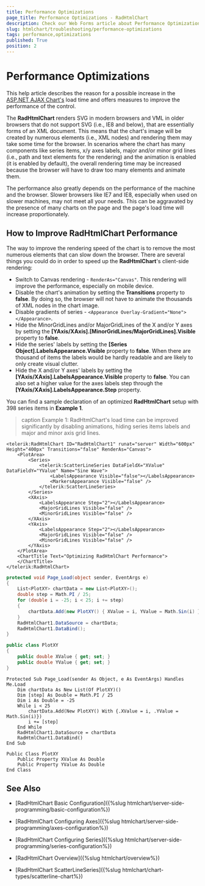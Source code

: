```yaml
---
title: Performance Optimizations
page_title: Performance Optimizations - RadHtmlChart
description: Check our Web Forms article about Performance Optimizations.
slug: htmlchart/troubleshooting/performance-optimizations
tags: performance,optimizations
published: True
position: 2
---
```


# Performance Optimizations

This help article describes the reason for a possible increase in the [ASP.NET AJAX Chart's](https://www.telerik.com/products/aspnet-ajax/html-chart.aspx) load time and offers measures to improve the performance of the control.

The **RadHtmlChart** renders SVG in modern browsers and VML in older browsers that do not support SVG (i.e., IE8 and below), that are essentially forms of an XML document. This means that the chart's image will be created by numerous elements (i.e., XML nodes) and rendering them may take some time for the browser. In scenarios where the chart has many components like series items, x/y axes labels, major and/or minor grid lines (i.e., path and text elements for the rendering) and the animation is enabled (it is enabled by default), the overall rendering time may be increased because the browser will have to draw too many elements and animate them.

The performance also greatly depends on the performance of the machine and the browser. Slower browsers like IE7 and IE8, especially when used on slower machines, may not meet all your needs. This can be aggravated by the presence of many charts on the page and the page's load time will increase proportionately.

## How to Improve RadHtmlChart Performance

The way to improve the rendering speed of the chart is to remove the most numerous elements that can slow down the browser. There are several things you could do in order to speed up the **RadHtmlChart**'s client-side rendering:

* Switch to Canvas rendering - `RenderAs="Canvas"`. This rendering will improve the performance, especially on mobile device.
* Disable the chart's animation by setting the **Transitions** property to **false**. By doing so, the browser will not have to animate the thousands of XML nodes in the chart image.
* Disable gradients of series - `<Appearance Overlay-Gradient="None"></Appearance>`.
* Hide the MinorGridLines and/or MajorGridLines of the X and/or Y axes by setting the **[YAxis/XAxis].[MinorGridLines/MajorGridLines].Visible** property to **false**.
* Hide the series' labels by setting the **[Series Object].LabelsAppearance.Visible** property to **false**. When there are thousand of items the labels would be hardly readable and are likely to only create visual clutter.
* Hide the X and/or Y axes' labels by setting the **[YAxis/XAxis].LabelsAppearance.Visible** property to **false**. You can also set a higher value for the axes labels step through the **[YAxis/XAxis].LabelsAppearance.Step** property.

You can find a sample declaration of an optimized **RadHtmlChart** setup with 398 series items in **Example 1**.

>caption Example 1: RadHtmlChart's load time can be improved significantly by disabling animations, hiding series items labels and major and minor axis grid lines.

````ASP.NET
<telerik:RadHtmlChart ID="RadHtmlChart1" runat="server" Width="600px" Height="400px" Transitions="false" RenderAs="Canvas">
	<PlotArea>
		<Series>
			<telerik:ScatterLineSeries DataFieldX="XValue" DataFieldY="YValue" Name="Sine Wave">
				<LabelsAppearance Visible="false"></LabelsAppearance>
				<MarkersAppearance Visible="false" />
			</telerik:ScatterLineSeries>
		</Series>
		<XAxis>
			<LabelsAppearance Step="2"></LabelsAppearance>
			<MajorGridLines Visible="false" />
			<MinorGridLines Visible="false" />
		</XAxis>
		<YAxis>
			<LabelsAppearance Step="2"></LabelsAppearance>
			<MajorGridLines Visible="false" />
			<MinorGridLines Visible="false" />
		</YAxis>
	</PlotArea>
	<ChartTitle Text="Optimizing RadHtmlChart Performance">
	</ChartTitle>
</telerik:RadHtmlChart>
````
````C#
protected void Page_Load(object sender, EventArgs e)
{
	List<PlotXY> chartData = new List<PlotXY>();
	double step = Math.PI / 25;
	for (double i = -25; i < 25; i += step)
	{
		chartData.Add(new PlotXY() { XValue = i, YValue = Math.Sin(i) });
	}
	RadHtmlChart1.DataSource = chartData;
	RadHtmlChart1.DataBind();
}

public class PlotXY
{
	public double XValue { get; set; }
	public double YValue { get; set; }
}
````
````VB
Protected Sub Page_Load(sender As Object, e As EventArgs) Handles Me.Load
	Dim chartData As New List(Of PlotXY)()
	Dim [step] As Double = Math.PI / 25
	Dim i As Double = -25
	While i < 25
		chartData.Add(New PlotXY() With {.XValue = i, .YValue = Math.Sin(i)})
		i += [step]
	End While
	RadHtmlChart1.DataSource = chartData
	RadHtmlChart1.DataBind()
End Sub

Public Class PlotXY
	Public Property XValue As Double
	Public Property YValue As Double
End Class
````


## See Also

 * [RadHtmlChart Basic Configuration]({%slug htmlchart/server-side-programming/basic-configuration%})

 * [RadHtmlChart Configuring Axes]({%slug htmlchart/server-side-programming/axes-configuration%})

 * [RadHtmlChart Configuring Series]({%slug htmlchart/server-side-programming/series-configuration%})

 * [RadHtmlChart Overview]({%slug htmlchart/overview%})

 * [RadHtmlChart ScatterLineSeries]({%slug htmlchart/chart-types/scatterline-chart%})
